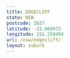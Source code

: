 ```yaml
---
title: EDGECLIFF
state: NSW
postcode: 2027
latitude: -33.868972
longitude: 151.250494
url: /nsw/edgecliff/
layout: suburb
---
```

